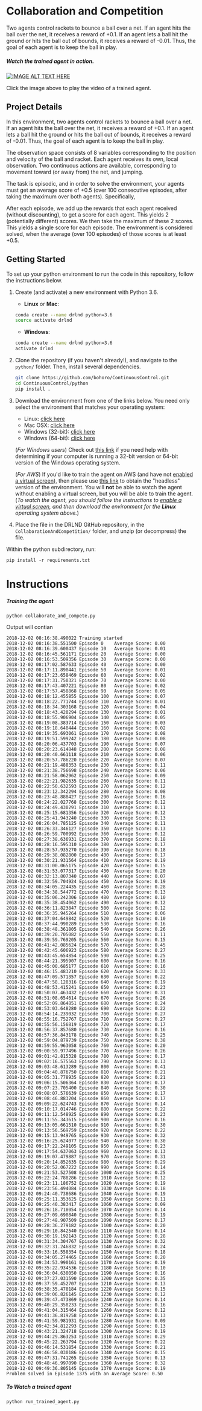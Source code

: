 # Collaboration and Competition
Two agents control rackets to bounce a ball over a net. If an agent hits the ball over the net, it receives a reward of +0.1. If an agent lets a ball hit the ground or hits the ball out of bounds, it receives a reward of -0.01. Thus, the goal of each agent is to keep the ball in play.

##### Watch the trained agent in action.

[![IMAGE ALT TEXT HERE](https://img.youtube.com/vi/LeKIykhzzAM/0.jpg)](https://www.youtube.com/watch?v=LeKIykhzzAM "Click to Play")

Click the image above to play the video of a trained agent.

## Project Details

In this environment, two agents control rackets to bounce a ball over a net. If an agent hits the ball over the net, it receives a reward of +0.1. If an agent lets a ball hit the ground or hits the ball out of bounds, it receives a reward of -0.01. Thus, the goal of each agent is to keep the ball in play.

The observation space consists of 8 variables corresponding to the position and velocity of the ball and racket. Each agent receives its own, local observation. Two continuous actions are available, corresponding to movement toward (or away from) the net, and jumping.

The task is episodic, and in order to solve the environment, your agents must get an average score of +0.5 (over 100 consecutive episodes, after taking the maximum over both agents). Specifically,

After each episode, we add up the rewards that each agent received (without discounting), to get a score for each agent. This yields 2 (potentially different) scores. We then take the maximum of these 2 scores.
This yields a single score for each episode.
The environment is considered solved, when the average (over 100 episodes) of those scores is at least +0.5.

## Getting Started

To set up your python environment to run the code in this repository, follow the instructions below.

1. Create (and activate) a new environment with Python 3.6.

	- __Linux__ or __Mac__: 
	```bash
	conda create --name drlnd python=3.6
	source activate drlnd
	```
	- __Windows__: 
	```bash
	conda create --name drlnd python=3.6 
	activate drlnd
	```
2. Clone the repository (if you haven't already!), and navigate to the `python/` folder.  Then, install several dependencies.
	```bash
	git clone https://github.com/bohoro/ContinuousControl.git
	cd ContinuousControl/python
	pip install .
	```
3. Download the environment from one of the links below.  You need only select the environment that matches your operating system:
    - Linux: [click here](https://s3-us-west-1.amazonaws.com/udacity-drlnd/P3/Tennis/Tennis_Linux.zip)
    - Mac OSX: [click here](https://s3-us-west-1.amazonaws.com/udacity-drlnd/P3/Tennis/Tennis.app.zip)
    - Windows (32-bit): [click here](https://s3-us-west-1.amazonaws.com/udacity-drlnd/P3/Tennis/Tennis_Windows_x86.zip)
    - Windows (64-bit): [click here](https://s3-us-west-1.amazonaws.com/udacity-drlnd/P3/Tennis/Tennis_Windows_x86_64.zip)
    
    (_For Windows users_) Check out [this link](https://support.microsoft.com/en-us/help/827218/how-to-determine-whether-a-computer-is-running-a-32-bit-version-or-64) if you need help with determining if your computer is running a 32-bit version or 64-bit version of the Windows operating system.

    (_For AWS_) If you'd like to train the agent on AWS (and have not [enabled a virtual screen](https://github.com/Unity-Technologies/ml-agents/blob/master/docs/Training-on-Amazon-Web-Service.md)), then please use [this link](https://s3-us-west-1.amazonaws.com/udacity-drlnd/P3/Tennis/Tennis_Linux_NoVis.zip) to obtain the "headless" version of the environment.  You will **not** be able to watch the agent without enabling a virtual screen, but you will be able to train the agent.  (_To watch the agent, you should follow the instructions to [enable a virtual screen](https://github.com/Unity-Technologies/ml-agents/blob/master/docs/Training-on-Amazon-Web-Service.md), and then download the environment for the **Linux** operating system above._)

4. Place the file in the DRLND GitHub repository, in the `CollaborationAndCompetition/` folder, and unzip (or decompress) the file. 

Within the python subdirectory, run:

```pip install -r requirements.txt```

# Instructions

##### Training the agent

```python collaborate_and_compete.py```

Output will contian

```
2018-12-02 08:16:38.490022 Training started
2018-12-02 08:16:38.551500 Episode 0	Average Score: 0.00
2018-12-02 08:16:39.600437 Episode 10	Average Score: 0.01
2018-12-02 08:16:45.561171 Episode 20	Average Score: 0.00
2018-12-02 08:16:53.509356 Episode 30	Average Score: 0.00
2018-12-02 08:17:02.587633 Episode 40	Average Score: 0.00
2018-12-02 08:17:11.890441 Episode 50	Average Score: 0.01
2018-12-02 08:17:23.658469 Episode 60	Average Score: 0.02
2018-12-02 08:17:31.750321 Episode 70	Average Score: 0.00
2018-12-02 08:17:43.407221 Episode 80	Average Score: 0.02
2018-12-02 08:17:57.458868 Episode 90	Average Score: 0.05
2018-12-02 08:18:12.455855 Episode 100	Average Score: 0.07
2018-12-02 08:18:22.771744 Episode 110	Average Score: 0.01
2018-12-02 08:18:34.303168 Episode 120	Average Score: 0.04
2018-12-02 08:18:43.420294 Episode 130	Average Score: 0.01
2018-12-02 08:18:55.906904 Episode 140	Average Score: 0.05
2018-12-02 08:19:08.383714 Episode 150	Average Score: 0.03
2018-12-02 08:19:18.640444 Episode 160	Average Score: 0.02
2018-12-02 08:19:35.693061 Episode 170	Average Score: 0.08
2018-12-02 08:19:51.599242 Episode 180	Average Score: 0.08
2018-12-02 08:20:06.437703 Episode 190	Average Score: 0.07
2018-12-02 08:20:23.614848 Episode 200	Average Score: 0.08
2018-12-02 08:20:40.661118 Episode 210	Average Score: 0.06
2018-12-02 08:20:57.786220 Episode 220	Average Score: 0.07
2018-12-02 08:21:19.488353 Episode 230	Average Score: 0.11
2018-12-02 08:21:38.756698 Episode 240	Average Score: 0.06
2018-12-02 08:21:58.062962 Episode 250	Average Score: 0.09
2018-12-02 08:22:21.982635 Episode 260	Average Score: 0.11
2018-12-02 08:22:50.632593 Episode 270	Average Score: 0.12
2018-12-02 08:23:12.342294 Episode 280	Average Score: 0.08
2018-12-02 08:23:48.888427 Episode 290	Average Score: 0.16
2018-12-02 08:24:22.027768 Episode 300	Average Score: 0.12
2018-12-02 08:24:49.430291 Episode 310	Average Score: 0.11
2018-12-02 08:25:15.681356 Episode 320	Average Score: 0.12
2018-12-02 08:25:41.943240 Episode 330	Average Score: 0.13
2018-12-02 08:26:04.785125 Episode 340	Average Score: 0.11
2018-12-02 08:26:33.346127 Episode 350	Average Score: 0.13
2018-12-02 08:26:59.700992 Episode 360	Average Score: 0.12
2018-12-02 08:27:38.636931 Episode 370	Average Score: 0.18
2018-12-02 08:28:16.595310 Episode 380	Average Score: 0.17
2018-12-02 08:28:57.935270 Episode 390	Average Score: 0.18
2018-12-02 08:29:38.082800 Episode 400	Average Score: 0.17
2018-12-02 08:30:21.931564 Episode 410	Average Score: 0.19
2018-12-02 08:31:00.065175 Episode 420	Average Score: 0.15
2018-12-02 08:31:53.077317 Episode 430	Average Score: 0.20
2018-12-02 08:32:13.807340 Episode 440	Average Score: 0.07
2018-12-02 08:32:59.704924 Episode 450	Average Score: 0.19
2018-12-02 08:34:05.224435 Episode 460	Average Score: 0.28
2018-12-02 08:34:38.544772 Episode 470	Average Score: 0.13
2018-12-02 08:35:06.242306 Episode 480	Average Score: 0.10
2018-12-02 08:35:38.454062 Episode 490	Average Score: 0.12
2018-12-02 08:36:11.823847 Episode 500	Average Score: 0.12
2018-12-02 08:36:35.945264 Episode 510	Average Score: 0.06
2018-12-02 08:37:04.649842 Episode 520	Average Score: 0.10
2018-12-02 08:37:44.990289 Episode 530	Average Score: 0.16
2018-12-02 08:38:48.361805 Episode 540	Average Score: 0.26
2018-12-02 08:39:20.705082 Episode 550	Average Score: 0.11
2018-12-02 08:39:59.769205 Episode 560	Average Score: 0.15
2018-12-02 08:41:42.085624 Episode 570	Average Score: 0.45
2018-12-02 08:42:45.606923 Episode 580	Average Score: 0.27
2018-12-02 08:43:45.654854 Episode 590	Average Score: 0.25
2018-12-02 08:44:21.395907 Episode 600	Average Score: 0.16
2018-12-02 08:45:00.685177 Episode 610	Average Score: 0.16
2018-12-02 08:46:15.483210 Episode 620	Average Score: 0.33
2018-12-02 08:47:09.571357 Episode 630	Average Score: 0.22
2018-12-02 08:47:58.128316 Episode 640	Average Score: 0.19
2018-12-02 08:48:53.415241 Episode 650	Average Score: 0.23
2018-12-02 08:50:07.463432 Episode 660	Average Score: 0.31
2018-12-02 08:51:08.654614 Episode 670	Average Score: 0.26
2018-12-02 08:52:09.864851 Episode 680	Average Score: 0.24
2018-12-02 08:53:03.648280 Episode 690	Average Score: 0.22
2018-12-02 08:54:14.239032 Episode 700	Average Score: 0.27
2018-12-02 08:55:16.752767 Episode 710	Average Score: 0.27
2018-12-02 08:55:56.156819 Episode 720	Average Score: 0.17
2018-12-02 08:56:37.857680 Episode 730	Average Score: 0.16
2018-12-02 08:57:36.843178 Episode 740	Average Score: 0.25
2018-12-02 08:59:04.879739 Episode 750	Average Score: 0.38
2018-12-02 08:59:55.963058 Episode 760	Average Score: 0.20
2018-12-02 09:00:59.977496 Episode 770	Average Score: 0.26
2018-12-02 09:01:42.815328 Episode 780	Average Score: 0.17
2018-12-02 09:02:16.575563 Episode 790	Average Score: 0.13
2018-12-02 09:03:48.613289 Episode 800	Average Score: 0.41
2018-12-02 09:04:40.876750 Episode 810	Average Score: 0.21
2018-12-02 09:05:31.778935 Episode 820	Average Score: 0.21
2018-12-02 09:06:15.506364 Episode 830	Average Score: 0.17
2018-12-02 09:07:23.705400 Episode 840	Average Score: 0.30
2018-12-02 09:08:07.576639 Episode 850	Average Score: 0.17
2018-12-02 09:08:46.883204 Episode 860	Average Score: 0.17
2018-12-02 09:09:22.624743 Episode 870	Average Score: 0.14
2018-12-02 09:10:17.014746 Episode 880	Average Score: 0.22
2018-12-02 09:11:12.548925 Episode 890	Average Score: 0.23
2018-12-02 09:11:55.343615 Episode 900	Average Score: 0.16
2018-12-02 09:13:05.661510 Episode 910	Average Score: 0.30
2018-12-02 09:13:56.569759 Episode 920	Average Score: 0.22
2018-12-02 09:15:13.949765 Episode 930	Average Score: 0.32
2018-12-02 09:16:25.624077 Episode 940	Average Score: 0.30
2018-12-02 09:17:22.249105 Episode 950	Average Score: 0.23
2018-12-02 09:17:54.637063 Episode 960	Average Score: 0.13
2018-12-02 09:19:07.479887 Episode 970	Average Score: 0.31
2018-12-02 09:20:14.852635 Episode 980	Average Score: 0.29
2018-12-02 09:20:52.067222 Episode 990	Average Score: 0.14
2018-12-02 09:21:53.527508 Episode 1000	Average Score: 0.25
2018-12-02 09:22:24.788286 Episode 1010	Average Score: 0.12
2018-12-02 09:23:11.186752 Episode 1020	Average Score: 0.19
2018-12-02 09:23:56.494084 Episode 1030	Average Score: 0.18
2018-12-02 09:24:40.738686 Episode 1040	Average Score: 0.19
2018-12-02 09:25:11.353625 Episode 1050	Average Score: 0.11
2018-12-02 09:25:40.383417 Episode 1060	Average Score: 0.09
2018-12-02 09:26:18.718054 Episode 1070	Average Score: 0.14
2018-12-02 09:27:09.690840 Episode 1080	Average Score: 0.19
2018-12-02 09:27:48.907509 Episode 1090	Average Score: 0.17
2018-12-02 09:28:36.279182 Episode 1100	Average Score: 0.20
2018-12-02 09:29:10.842540 Episode 1110	Average Score: 0.14
2018-12-02 09:30:19.192143 Episode 1120	Average Score: 0.28
2018-12-02 09:31:34.304767 Episode 1130	Average Score: 0.32
2018-12-02 09:32:31.246832 Episode 1140	Average Score: 0.24
2018-12-02 09:33:16.558354 Episode 1150	Average Score: 0.18
2018-12-02 09:34:05.274465 Episode 1160	Average Score: 0.20
2018-12-02 09:34:53.990161 Episode 1170	Average Score: 0.19
2018-12-02 09:35:22.934536 Episode 1180	Average Score: 0.10
2018-12-02 09:36:04.630050 Episode 1190	Average Score: 0.16
2018-12-02 09:37:27.031590 Episode 1200	Average Score: 0.35
2018-12-02 09:37:59.452707 Episode 1210	Average Score: 0.13
2018-12-02 09:38:35.470184 Episode 1220	Average Score: 0.15
2018-12-02 09:39:06.826145 Episode 1230	Average Score: 0.12
2018-12-02 09:39:47.473869 Episode 1240	Average Score: 0.14
2018-12-02 09:40:29.358233 Episode 1250	Average Score: 0.16
2018-12-02 09:41:04.315464 Episode 1260	Average Score: 0.12
2018-12-02 09:41:36.819258 Episode 1270	Average Score: 0.13
2018-12-02 09:41:59.981931 Episode 1280	Average Score: 0.09
2018-12-02 09:42:34.812293 Episode 1290	Average Score: 0.13
2018-12-02 09:43:21.324718 Episode 1300	Average Score: 0.19
2018-12-02 09:44:29.863253 Episode 1310	Average Score: 0.29
2018-12-02 09:45:22.263794 Episode 1320	Average Score: 0.22
2018-12-02 09:46:14.531854 Episode 1330	Average Score: 0.21
2018-12-02 09:46:58.030186 Episode 1340	Average Score: 0.15
2018-12-02 09:47:31.741265 Episode 1350	Average Score: 0.13
2018-12-02 09:48:46.997090 Episode 1360	Average Score: 0.32
2018-12-02 09:49:36.805145 Episode 1370	Average Score: 0.19
Problem solved in Episode 1375 with an Average Score: 0.50
```

##### To Watch a trained agent

```python run_trained_agent.py```



